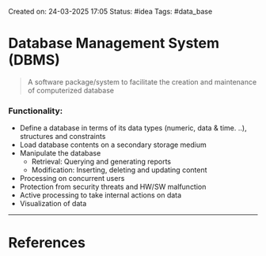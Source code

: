 Created on: 24-03-2025 17:05
Status: #idea
Tags: #data_base
# Database Management System (DBMS)
> A software package/system to facilitate the creation and maintenance of computerized database

### Functionality:
- Define a database in terms of its data types (numeric, data & time. ..), structures and constraints
- Load database contents on a secondary storage medium
- Manipulate the database
	- Retrieval: Querying and generating reports
	- Modification: Inserting, deleting and updating content
- Processing on concurrent users
- Protection from security threats and HW/SW malfunction
- Active processing to take internal actions on data 
- Visualization of data
-----------------
# References